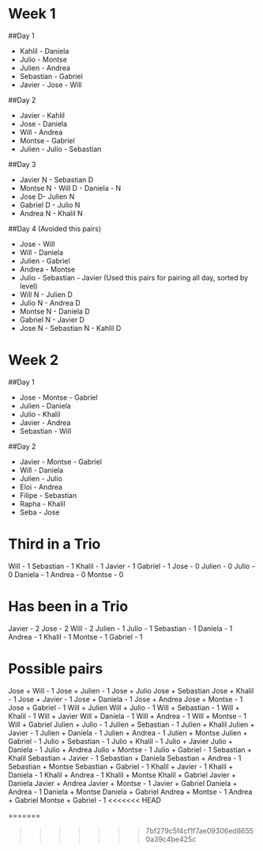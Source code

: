 # Week 1

 ##Day 1
  - Kahlil - Daniela
  - Julio - Montse
  - Julien - Andrea
  - Sebastian - Gabriel
  - Javier - Jose - Will

 ##Day 2
  - Javier - Kahlil
  - Jose - Daniela
  - Will - Andrea
  - Montse - Gabriel
  - Julien - Julio - Sebastian

 ##Day 3
  - Javier N - Sebastian D
  - Montse N - Will D - Daniela - N
  - Jose D- Julien N
  - Gabriel D - Julio N
  - Andrea N - Khalil N

 ##Day 4 
(Avoided this pairs)
  - Jose - Will 
  - Will - Daniela
  - Julien - Gabriel
  - Andrea - Montse 
  - Julio - Sebastian - Javier
(Used this pairs for pairing all day, sorted by level)
  - Will N - Julien D
  - Julio N - Andrea D
  - Montse N - Daniela D
  - Gabriel N - Javier D
  - Jose N - Sebastian N - Kahlil D


# Week 2

  ##Day 1
  - Jose - Montse - Gabriel
  - Julien - Daniela
  - Julio - Khalil
  - Javier - Andrea
  - Sebastian - Will

  ##Day 2
  - Javier - Montse - Gabriel
  - Will - Daniela
  - Julien - Julio
  - Eloi - Andrea
  - Filipe - Sebastian
  - Rapha - Khalil
  - Seba - Jose

# Third in a Trio

Will - 1
Sebastian - 1
Khalil - 1
Javier - 1
Gabriel - 1
Jose - 0
Julien - 0
Julio - 0
Daniela - 1
Andrea - 0
Montse - 0

# Has been in a Trio

Javier - 2
Jose - 2
Will - 2
Julien - 1
Julio - 1
Sebastian - 1
Daniela - 1
Andrea - 1
Khalil - 1
Montse - 1
Gabriel - 1


# Possible pairs
Jose + Will - 1
Jose + Julien - 1
Jose + Julio
Jose + Sebastian
Jose + Khalil - 1
Jose + Javier - 1
Jose + Daniela - 1
Jose + Andrea
Jose + Montse - 1
Jose + Gabriel - 1
Will + Julien 
Will + Julio - 1
Will + Sebastian - 1
Will + Khalil - 1
Will + Javier
Will + Daniela - 1
Will + Andrea - 1
Will + Montse - 1
Will + Gabriel
Julien + Julio - 1
Julien + Sebastian - 1
Julien + Khalil
Julien + Javier - 1
Julien + Daniela - 1
Julien + Andrea - 1
Julien + Montse
Julien + Gabriel - 1
Julio + Sebastian - 1
Julio + Khalil - 1
Julio + Javier
Julio + Daniela - 1
Julio + Andrea
Julio + Montse - 1
Julio + Gabriel - 1
Sebastian + Khalil
Sebastian + Javier - 1
Sebastian + Daniela
Sebastian + Andrea - 1
Sebastian + Montse
Sebastian + Gabriel - 1
Khalil + Javier - 1
Khalil + Daniela - 1
Khalil + Andrea - 1
Khalil + Montse
Khalil + Gabriel
Javier + Daniela
Javier + Andrea
Javier + Montse - 1
Javier + Gabriel
Daniela + Andrea - 1
Daniela + Montse
Daniela + Gabriel
Andrea + Montse - 1
Andrea + Gabriel
Montse + Gabriel - 1
<<<<<<< HEAD

=======
>>>>>>> 7bf279c5f4cf1f7ae09306ed86550a39c4be425c
